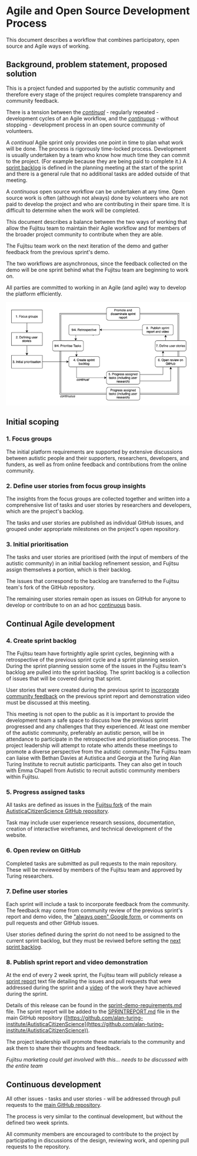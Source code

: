 # Agile and Open Source Development Process

This document describes a workflow that combines participatory, open source and Agile ways of working.

## Background, problem statement, proposed solution

This is a project funded and supported by the autistic community and therefore every stage of the project requires complete transparency and community feedback.

There is a tension between the [*continual*](https://en.wiktionary.org/wiki/continual) - regularly repeated - development cycles of an Agile workflow, and the [*continuous*](https://en.wiktionary.org/wiki/continuous) - without stopping - development process in an open source community of volunteers.

A *continual* Agile sprint only provides one point in time to plan what work will be done.
The process is rigorously time-locked process.
Development is usually undertaken by a team who know how much time they can commit to the project.
(For example because they are being paid to complete it.)
A [sprint backlog](https://www.mountaingoatsoftware.com/agile/scrum/scrum-tools/sprint-backlog) is defined in the planning meeting at the start of the sprint and there is a general rule that no additional tasks are added outside of that meeting.

A *continuous* open source workflow can be undertaken at any time.
Open source work is often (although not always) done by volunteers who are not paid to develop the project and who are contributing in their spare time.
It is difficult to determine when the work will be completed.

This document describes a balance between the two ways of working that allow the Fujitsu team to maintain their Agile workflow and for members of the broader project community to contribute when they are able.

The Fujitsu team work on the next iteration of the demo and gather feedback from the previous sprint's demo.

The two workflows are asynchronous, since the feedback collected on the demo will be one sprint behind what the Fujitsu team are beginning to work on.


All parties are committed to working in an Agile (and agile) way to develop the platform efficiently.

![](/images/agile-opensource-workflow.png)

## Initial scoping

### 1. Focus groups

The initial platform requirements are supported by extensive discussions between autistic people and their supporters, researchers, developers, and funders, as well as from online feedback and contributions from the online community.

### 2. Define user stories from focus group insights

The insights from the focus groups are collected together and written into a comprehensive list of tasks and user stories by researchers and developers, which are the project's backlog.

The tasks and user stories are published as individual GitHub issues, and grouped under appropriate milestones on the project's open repository.

### 3. Initial prioritisation

The tasks and user stories are prioritised (with the input of members of the autistic community) in an initial backlog refinement session, and Fujitsu assign themselves a portion, which is their backlog.

The issues that correspond to the backlog are transferred to the Fujitsu team's fork of the GitHub repository.

The remaining user stories remain open as issues on GitHub for anyone to develop or contribute to on an ad hoc [continuous](#continuous-development) basis.

## Continual Agile development

### 4. Create sprint backlog

The Fujitsu team have fortnightly agile sprint cycles, beginning with a retrospective of the previous sprint cycle and a sprint planning session.
During the sprint planning session some of the issues in the Fujitsu team's backlog are pulled into the sprint backlog.
The sprint backlog is a collection of issues that will be covered during that sprint.

User stories that were created during the previous sprint to [incorporate community feedback](#define-user-stories) on the previous sprint report and demonstration video must be discussed at this meeting.

This meeting is not open to the public as it is important to provide the development team a safe space to discuss how the previous sprint progressed and any challenges that they experienced.
At least one member of the autistic community, preferably an autistic person, will be in attendance to participate in the retrospective and prioritisation process.
The project leadership will attempt to rotate who attends these meetings to promote a diverse perspective from the autistic community.The Fujitsu team can liaise with Bethan Davies at Autistica and Georgia at the Turing Alan Turing Institute to recruit autistic participants. They can also get in touch with Emma Chapell from Autistic to recruit autistic community members within Fujitsu. 

### 5. Progress assigned tasks

All tasks are defined as issues in the [Fujitsu fork](https://github.com/fjAutisticaCitizenScience/AutisticaCitizenScience) of the main [AutisticaCitizenScience GitHub repository](https://github.com/alan-turing-institute/AutisticaCitizenScience).

Task may include user experience research sessions, documentation, creation of interactive wireframes, and technical development of the website.

### 6. Open review on GitHub

Completed tasks are submitted as pull requests to the main repository.
These will be reviewed by members of the Fujitsu team and approved by Turing researchers.

### 7. Define user stories

Each sprint will include a task to incorporate feedback from the community.
The feedback may come from community review of the previous sprint's report and demo video, the ["always open" Google form](https://bit.ly/AutisticaTuringCitSciForm), or comments on pull requests and other GitHub issues.

User stories defined during the sprint do not need to be assigned to the current sprint backlog, but they must be reviwed before setting the [next sprint backlog](#create-sprint-backlog).

### 8. Publish sprint report and video demonstration

At the end of every 2 week sprint, the Fujitsu team will publicly release a [sprint report](#sprint-report) text file detailing the issues and pull requests that were addressed during the sprint and a [video](#video) of the work they have achieved during the sprint.

Details of this release can be found in the [sprint-demo-requirements.md](project-management/sprint-demo-requirements.md) file.
The sprint report will be added to the [SPRINTREPORT.md](SPRINTREPORT.md) file in the main GitHub repository ([https://github.com/alan-turing-institute/AutisticaCitizenScience](https://github.com/alan-turing-institute/AutisticaCitizenScience)).

The project leadership will promote these materials to the community and ask them to share their thoughts and feedback.

*Fujitsu marketing could get involved with this... needs to be discussed with the entire team*

## Continuous development

All other issues - tasks and user stories - will be addressed through pull requests to the [main GitHub repository](https://github.com/alan-turing-institute/AutisticaCitizenScience).

The process is very similar to the continual development, but without the defined two week sprints.

All community members are encouraged to contribute to the project by participating in discussions of the design, reviewing work, and opening pull requests to the repository.
